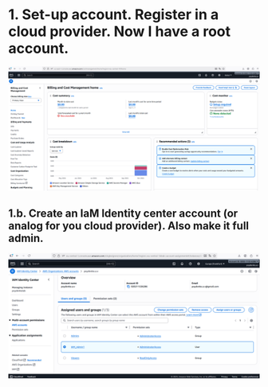 # 1. Set-up account. Register in a cloud provider. Now I have a root account.
![1.png](./1.png)

## 1.b. Create an IaM Identity center account (or analog for you cloud provider). Also make it full admin.  
![1b.png](./1b.png)